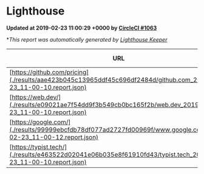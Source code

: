 
# Lighthouse

**Updated at 2019-02-23 11:00:29 +0000 by [CircleCI #1063](https://circleci.com/gh/ItinerisLtd/lighthouse-keeper-example/1063)**

**This report was automatically generated by [Lighthouse Keeper](https://github.com/itinerisltd/lighthouse-keeper)*

| URL | Performance | Accessibility | Best Practices | SEO | PWA | Updated At |
| --- | --- | --- | --- | --- | --- | --- |
| [https://github.com/pricing](./results/aae423b045c13965ddf45c696df2484d/github.com_2019-02-23_11-00-10.report.json) | 0.71 | 0.89 | 0.93 | 0.9 | 0.58 | 2019-02-23T11:00:10.284Z |
| [https://web.dev/](./results/e09021ae7f54dd9f3b549cb0bc165f2b/web.dev_2019-02-23_11-00-10.report.json) | 0.92 | 0.93 | 1 | 0.91 | 1 | 2019-02-23T11:00:10.639Z |
| [https://google.com/](./results/99999ebcfdb78df077ad2727fd00969f/www.google.com_2019-02-23_11-00-12.report.json) | 0.95 | 0.71 | 0.93 | 0.8 | 0.58 | 2019-02-23T11:00:12.150Z |
| [https://typist.tech/](./results/e463522d02041e06b035e8f61910fd43/typist.tech_2019-02-23_11-00-10.report.json) | 1 |  |  |  |  | 2019-02-23T11:00:10.098Z |
